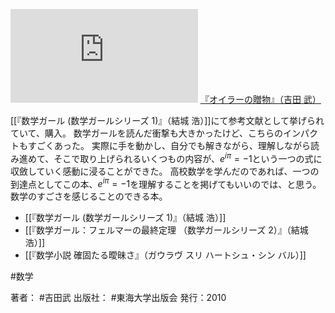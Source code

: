 [![](https://gyazo.com/e5849f730c35c9708627456db2d9c7b2.img)](http://amzn.to/3ePrdRr)
[『オイラーの贈物』（吉田 武）](https://amzn.to/3ePrdRr)

[[『数学ガール (数学ガールシリーズ 1)』（結城 浩）]]にて参考文献として挙げられていて、購入。
数学ガールを読んだ衝撃も大きかったけど、こちらのインパクトもすごくあった。
実際に手を動かし、自分でも解きながら、理解しながら読み進めて、そこで取り上げられるいくつもの内容が、$e^{i\pi}=-1$という一つの式に収斂していく感動に浸ることができた。
高校数学を学んだのであれば、一つの到達点としてこの本、$e^{i\pi}=-1$を理解することを掲げてもいいのでは、と思う。数学のすごさを感じることのできる本。

- [[『数学ガール (数学ガールシリーズ 1)』（結城 浩）]]
- [[『数学ガール：フェルマーの最終定理 （数学ガールシリーズ 2）』（結城 浩）]]
- [[『数学小説 確固たる曖昧さ』（ガウラヴ スリ ハートシュ・シン バル）]]

#数学 

著者： #吉田武
出版社： #東海大学出版会 
発行：2010
